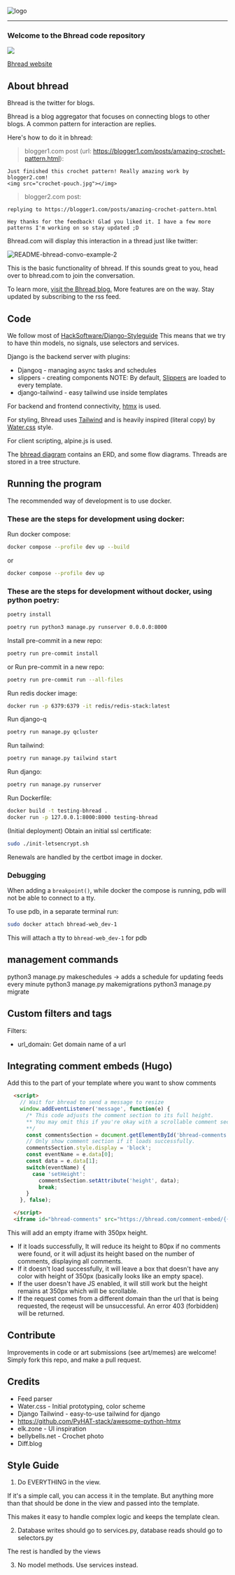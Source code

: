 ![logo](img/logo.svg)

---

### Welcome to the Bhread code repository

![](https://img.shields.io/badge/code%20style-black-black)

[Bhread website](https://bhread.com)
## About bhread

Bhread is the twitter for blogs.

Bhread is a blog aggregator that focuses on connecting blogs to other blogs.
A common pattern for interaction are replies.

Here's how to do it in bhread:

> blogger1.com post (url: https://blogger1.com/posts/amazing-crochet-pattern.html):
```
Just finished this crochet pattern! Really amazing work by blogger2.com!
<img src="crochet-pouch.jpg"></img>
```

> blogger2.com post:
```
replying to https://blogger1.com/posts/amazing-crochet-pattern.html

Hey thanks for the feedback! Glad you liked it. I have a few more patterns I'm working on so stay updated ;D
```

Bhread.com will display this interaction in a thread just like twitter:

![README-bhread-convo-example-2](img/README-bhread-convo-example-2.png)

This is the basic functionality of bhread. If this sounds great to you, head over to bhread.com to join the conversation.

To learn more, [visit the Bhread blog.](https://blog.bhread.com)
More features are on the way. Stay updated by subscribing to the rss feed.


## Code

We follow most of [HackSoftware/Django-Styleguide](https://github.com/HackSoftware/Django-Styleguide)
This means that we try to have thin models, no signals, use selectors and services.

Django is the backend server with plugins:

- Djangoq - managing async tasks and schedules
- slippers - creating components NOTE: By default, [Slippers]() are loaded to every template.
- django-tailwind - easy tailwind use inside templates

For backend and frontend connectivity, [htmx](https://htmx.org) is used.

For styling, Bhread uses [Tailwind]() and is heavily inspired (literal copy) by
[Water.css](https://watercss.kognise.dev/) style.

For client scripting, alpine.js is used.

The [bhread diagram](./bhread.drawio) contains an ERD, and some flow diagrams.
Threads are stored in a tree structure.

## Running the program

The recommended way of development is to use docker.

### These are the steps for development using docker:

Run docker compose:
```sh
docker compose --profile dev up --build
```
or
```sh
docker compose --profile dev up
```


### These are the steps for development without docker, using python poetry:

```sh
poetry install
```

```sh
poetry run python3 manage.py runserver 0.0.0.0:8000
```

Install pre-commit in a new repo:

```sh
poetry run pre-commit install
```
or Run pre-commit in a new repo:
```sh
poetry run pre-commit run --all-files
```

Run redis docker image:

```sh
docker run -p 6379:6379 -it redis/redis-stack:latest
```

Run django-q
```sh
poetry run manage.py qcluster
```

Run tailwind:
```sh
poetry run manage.py tailwind start
```

Run django:
```sh
poetry run manage.py runserver
```

Run Dockerfile:
```sh
docker build -t testing-bhread .
docker run -p 127.0.0.1:8000:8000 testing-bhread
```

(Initial deployment)
Obtain an initial ssl certificate:

```sh
sudo ./init-letsencrypt.sh
```

Renewals are handled by the certbot image in docker.

### Debugging

When adding a `breakpoint()`, while docker the compose is running, pdb will not be able to connect to a tty.

To use pdb, in a separate terminal run:

```sh
sudo docker attach bhread-web_dev-1
```

This will attach a tty to `bhread-web_dev-1` for pdb

## management commands

python3 manage.py makeschedules -> adds a schedule for updating feeds every minute
python3 manage.py makemigrations <app>
python3 manage.py migrate <app>

## Custom filters and tags

Filters:

- url_domain: Get domain name of a url


## Integrating comment embeds (Hugo)

Add this to the part of your template where you want to show comments
```html
  <script>
    // Wait for bhread to send a message to resize
    window.addEventListener('message', function(e) {
      /* This code adjusts the comment section to its full height.
      ** You may omit this if you're okay with a scrollable comment section.
      **/
      const commentsSection = document.getElementById('bhread-comments');
      // Only show comment section if it loads successfully.
      commentsSection.style.display = 'block';
      const eventName = e.data[0];
      const data = e.data[1];
      switch(eventName) {
        case 'setHeight':
          commentsSection.setAttribute('height', data);
          break;
      }
    }, false);

  </script>
  <iframe id="bhread-comments" src="https://bhread.com/comment-embed/{{ absURL .Page.RelPermalink }}" width="100%" height="350"  frameBorder="0" onload="this.style.display = 'none'" loading="lazy" style="border-radius: 5px;"> </iframe>
```
This will add an empty iframe with 350px height.

- If it loads successfully, It will reduce its height to 80px if no comments were found, or it will adjust its height based on the number of comments, displaying all comments.
- If it doesn't load successfully, it will leave a box that doesn't have any color with height of 350px (basically looks like an empty space).
- If the user doesn't have JS enabled, it will still work but the height remains at 350px which will be scrollable.
- If the request comes from a different domain than the url that is being requested, the reqeust will be unsuccessful. An error 403 (forbidden) will be returned.


## Contribute

Improvements in code or art submissions (see art/memes) are welcome!
Simply fork this repo, and make a pull request.


## Credits

- Feed parser
- Water.css - Initial prototyping, color scheme
- Django Tailwind - easy-to-use tailwind for django
- https://github.com/PyHAT-stack/awesome-python-htmx
- elk.zone - UI inspiration
- bellybells.net - Crochet photo
- Diff.blog

## Style Guide

1. Do EVERYTHING in the view.

If it's a simple call, you can access it in the template. But anything more than that should be done in the view and passed into the template.

This makes it easy to handle complex logic and keeps the template clean.

2. Database writes should go to services.py, database reads should go to selectors.py

The rest is handled by the views


3. No model methods. Use services instead.
